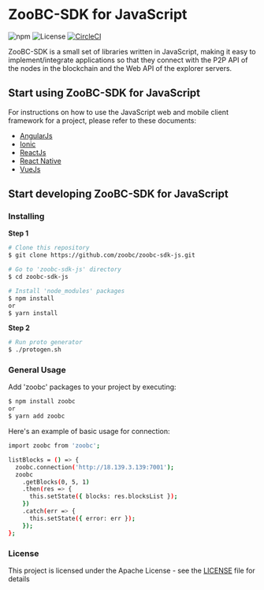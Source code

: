 # ZooBC-SDK for JavaScript

![npm](https://img.shields.io/npm/v/zoobc-sdk-js.svg)
![License](https://img.shields.io/badge/License-Apache%202.0-blue.svg)
[![CircleCI](https://circleci.com/gh/zoobc/zoobc-sdk-js.svg?style=svg&circle-token=8a1610a487c652b7165e501f7d4c814fe0e34e12)](https://circleci.com/gh/zoobc/zoobc-sdk-js)

ZooBC-SDK is a small set of libraries written in JavaScript, making it easy to implement/integrate applications so that they connect with the P2P API of the nodes in the blockchain and the Web API of the explorer servers.


## Start using ZooBC-SDK for JavaScript

For instructions on how to use the JavaScript web and mobile client framework for a project, please refer to these documents:

  * [AngularJs](examples/angular/README.md)
  * [Ionic](examples/ionic/README.md)
  * [ReactJs](examples/react/README.md)
  * [React Native](examples/reactnative/README.md)
  * [VueJs](examples/vue/README.md)

## Start developing ZooBC-SDK for JavaScript

### Installing

**Step 1**
```bash
# Clone this repository
$ git clone https://github.com/zoobc/zoobc-sdk-js.git

# Go to 'zoobc-sdk-js' directory
$ cd zoobc-sdk-js

# Install 'node_modules' packages
$ npm install
or
$ yarn install
```
**Step 2**
```bash
# Run proto generator
$ ./protogen.sh
```

### General Usage

Add 'zoobc' packages to your project by executing:
```bash
$ npm install zoobc
or
$ yarn add zoobc
```

Here's an example of basic usage for connection:
```bash
import zoobc from 'zoobc';

listBlocks = () => {
  zoobc.connection('http://18.139.3.139:7001');
  zoobc
    .getBlocks(0, 5, 1)
    .then(res => {
      this.setState({ blocks: res.blocksList });
    })
    .catch(err => {
      this.setState({ error: err });
    });
};
```

### License

This project is licensed under the Apache License - see the [LICENSE](LICENSE) file for details